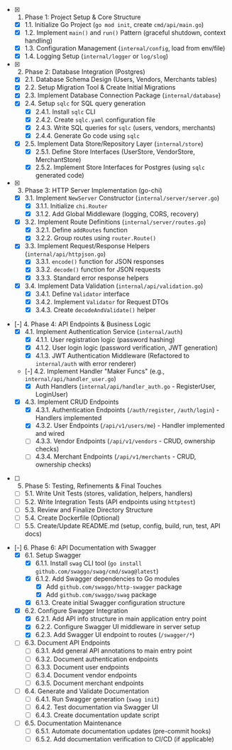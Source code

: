 - [x] 1. Phase 1: Project Setup & Core Structure
  - [x] 1.1. Initialize Go Project (`go mod init`, create `cmd/api/main.go`)
  - [x] 1.2. Implement `main()` and `run()` Pattern (graceful shutdown, context handling)
  - [x] 1.3. Configuration Management (`internal/config`, load from env/file)
  - [x] 1.4. Logging Setup (`internal/logger` or `log/slog`)
- [x] 2. Phase 2: Database Integration (Postgres)
  - [x] 2.1. Database Schema Design (Users, Vendors, Merchants tables)
  - [x] 2.2. Setup Migration Tool & Create Initial Migrations
  - [x] 2.3. Implement Database Connection Package (`internal/database`)
  - [x] 2.4. Setup `sqlc` for SQL query generation
    - [x] 2.4.1. Install `sqlc` CLI
    - [x] 2.4.2. Create `sqlc.yaml` configuration file
    - [x] 2.4.3. Write SQL queries for `sqlc` (users, vendors, merchants)
    - [x] 2.4.4. Generate Go code using `sqlc`
  - [x] 2.5. Implement Data Store/Repository Layer (`internal/store`)
    - [x] 2.5.1. Define Store Interfaces (UserStore, VendorStore, MerchantStore)
    - [x] 2.5.2. Implement Store Interfaces for Postgres (using `sqlc` generated code)
- [x] 3. Phase 3: HTTP Server Implementation (go-chi)
  - [x] 3.1. Implement `NewServer` Constructor (`internal/server/server.go`)
    - [x] 3.1.1. Initialize `chi.Router`
    - [x] 3.1.2. Add Global Middleware (logging, CORS, recovery)
  - [x] 3.2. Implement Route Definitions (`internal/server/routes.go`)
    - [x] 3.2.1. Define `addRoutes` function
    - [x] 3.2.2. Group routes using `router.Route()`
  - [x] 3.3. Implement Request/Response Helpers (`internal/api/httpjson.go`)
    - [x] 3.3.1. `encode()` function for JSON responses
    - [x] 3.3.2. `decode()` function for JSON requests
    - [x] 3.3.3. Standard error response helpers
  - [x] 3.4. Implement Data Validation (`internal/api/validation.go`)
    - [x] 3.4.1. Define `Validator` interface
    - [x] 3.4.2. Implement `Validator` for Request DTOs
    - [x] 3.4.3. Create `decodeAndValidate()` helper
- [-] 4. Phase 4: API Endpoints & Business Logic
  - [x] 4.1. Implement Authentication Service (`internal/auth`)
    - [x] 4.1.1. User registration logic (password hashing)
    - [x] 4.1.2. User login logic (password verification, JWT generation)
    - [x] 4.1.3. JWT Authentication Middleware (Refactored to `internal/auth` with error renderer)
  - [-] 4.2. Implement Handler "Maker Funcs" (e.g., `internal/api/handler_user.go`)
    - [x] Auth Handlers (`internal/api/handler_auth.go` - RegisterUser, LoginUser)
  - [x] 4.3. Implement CRUD Endpoints
    - [x] 4.3.1. Authentication Endpoints (`/auth/register`, `/auth/login`) - Handlers implemented
    - [x] 4.3.2. User Endpoints (`/api/v1/users/me`) - Handler implemented and wired
    - [ ] 4.3.3. Vendor Endpoints (`/api/v1/vendors` - CRUD, ownership checks)
    - [ ] 4.3.4. Merchant Endpoints (`/api/v1/merchants` - CRUD, ownership checks)
- [ ] 5. Phase 5: Testing, Refinements & Final Touches
  - [ ] 5.1. Write Unit Tests (stores, validation, helpers, handlers)
  - [ ] 5.2. Write Integration Tests (API endpoints using `httptest`)
  - [ ] 5.3. Review and Finalize Directory Structure
  - [ ] 5.4. Create Dockerfile (Optional)
  - [ ] 5.5. Create/Update README.md (setup, config, build, run, test, API docs)
- [-] 6. Phase 6: API Documentation with Swagger
  - [x] 6.1. Setup Swagger
    - [x] 6.1.1. Install `swag` CLI tool (`go install github.com/swaggo/swag/cmd/swag@latest`)
    - [x] 6.1.2. Add Swagger dependencies to Go modules
      - [x] Add `github.com/swaggo/http-swagger` package
      - [x] Add `github.com/swaggo/swag` package
    - [x] 6.1.3. Create initial Swagger configuration structure
  - [x] 6.2. Configure Swagger Integration
    - [x] 6.2.1. Add API info structure in main application entry point
    - [x] 6.2.2. Configure Swagger UI middleware in server setup
    - [x] 6.2.3. Add Swagger UI endpoint to routes (`/swagger/*`)
  - [ ] 6.3. Document API Endpoints
    - [ ] 6.3.1. Add general API annotations to main entry point
    - [ ] 6.3.2. Document authentication endpoints
    - [ ] 6.3.3. Document user endpoints
    - [ ] 6.3.4. Document vendor endpoints
    - [ ] 6.3.5. Document merchant endpoints
  - [ ] 6.4. Generate and Validate Documentation
    - [ ] 6.4.1. Run Swagger generation (`swag init`)
    - [ ] 6.4.2. Test documentation via Swagger UI
    - [ ] 6.4.3. Create documentation update script
  - [ ] 6.5. Documentation Maintenance
    - [ ] 6.5.1. Automate documentation updates (pre-commit hooks)
    - [ ] 6.5.2. Add documentation verification to CI/CD (if applicable)
